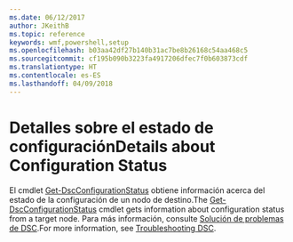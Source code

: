 ```yaml
---
ms.date: 06/12/2017
author: JKeithB
ms.topic: reference
keywords: wmf,powershell,setup
ms.openlocfilehash: b03aa42df27b140b31ac7be8b26168c54aa468c5
ms.sourcegitcommit: cf195b090b3223fa4917206dfec7f0b603873cdf
ms.translationtype: HT
ms.contentlocale: es-ES
ms.lasthandoff: 04/09/2018
---
```

# <a name="details-about-configuration-status"></a><span data-ttu-id="f1642-102">Detalles sobre el estado de configuración</span><span class="sxs-lookup"><span data-stu-id="f1642-102">Details about Configuration Status</span></span>

<span data-ttu-id="f1642-103">El cmdlet [Get-DscConfigurationStatus](https://technet.microsoft.com/library/mt517868.aspx) obtiene información acerca del estado de la configuración de un nodo de destino.</span><span class="sxs-lookup"><span data-stu-id="f1642-103">The [Get-DscConfigurationStatus](https://technet.microsoft.com/library/mt517868.aspx) cmdlet gets information about configuration status from a target node.</span></span>
<span data-ttu-id="f1642-104">Para más información, consulte [Solución de problemas de DSC](https://msdn.microsoft.com/powershell/dsc/troubleshooting).</span><span class="sxs-lookup"><span data-stu-id="f1642-104">For more information, see [Troubleshooting DSC](https://msdn.microsoft.com/powershell/dsc/troubleshooting).</span></span>